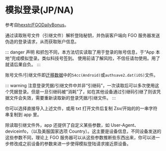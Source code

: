 # 模拟登录(JP/NA)

参考自[hexstr/FGODailyBonus](https://github.com/hexstr/FGODailyBonus)。

通过读取账号文件（引继文件）解析登陆秘钥，并伪装客户端向 FGO 服务器发送伪造的登录请求，从而获取账户信息。

::: danger 声明
和抓包不同，本方法切实读取了用于登录的账号信息，于“App 本地”完成模拟登录。类似科技号签到。
使用前请了解风险，不信任请勿使用。用了就请后果自负。
:::

账号文件/引继文件即[迁移数据](./transfer_data.md)中的`54cc(Android)`或`authsave2.dat(iOS)`文件。

::: warning
注意登录凭据/引继文件中并非“引继码”，一次读取后可以多次使用这个凭据登录。但是一旦引继码被“消耗”了，如在其他设备通过引继码引继了则该凭据文件会失效，需要重新读取新的登录凭据/引继文件。
:::

你可以选择直接导入上述文件，或用 txt 打开文件后复制 Zsv/开始的的一串字符串复制到 app 里。

除读取引继文件外，app 还提供了自定义某些参数，如 User-Agent、deviceinfo，（以及美服国家选项 Country）。这主要是设备信息，不同设备发送的这些参数不同，理论上 FGO 服务器可以从这些参数推断些东西出来，你可以进一步修改成之前设备的参数来进一步使得模拟登陆请求接近原设备。
